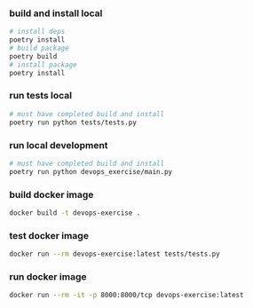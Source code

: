 ### build and install local
```bash
# install deps
poetry install
# build package
poetry build
# install package
poetry install
```

### run tests local
```bash
# must have completed build and install
poetry run python tests/tests.py
```

### run local development
```bash
# must have completed build and install
poetry run python devops_exercise/main.py
```

### build docker image
```bash
docker build -t devops-exercise .
```

### test docker image
```bash
docker run --rm devops-exercise:latest tests/tests.py
```

### run docker image
```bash
docker run --rm -it -p 8000:8000/tcp devops-exercise:latest
```